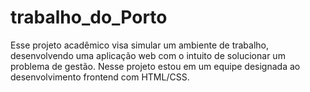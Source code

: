 # trabalho_do_Porto
 Esse projeto acadêmico visa simular um ambiente de trabalho, desenvolvendo uma aplicação web com o intuito de solucionar um problema de gestão.
 Nesse projeto estou em um equipe designada ao desenvolvimento frontend com HTML/CSS.
